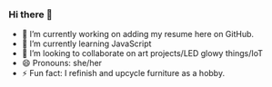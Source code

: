 ### Hi there 👋

- 🔭 I’m currently working on adding my resume here on GitHub. 
- 🌱 I’m currently learning JavaScript 
- 👯 I’m looking to collaborate on art projects/LED glowy things/IoT
- 😄 Pronouns: she/her
- ⚡ Fun fact: I refinish and upcycle furniture as a hobby. 

<!--
**k-kuijper/k-kuijper** is a repository for my resume.


-->
